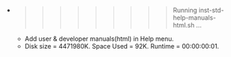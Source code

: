 * >>>>>>>>> Running inst-std-help-manuals-html.sh ...
  * Add user & developer manuals(html) in Help menu.
  * Disk size = 4471980K. Space Used = 92K. Runtime = 00:00:00:01.
